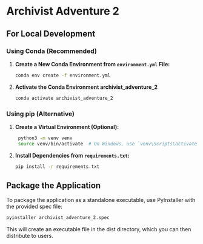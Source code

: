 # Archivist Adventure 2

## For Local Development

### Using Conda (Recommended)

1. **Create a New Conda Environment from `environment.yml` File:**

   ```bash
   conda env create -f environment.yml

   ```

2. **Activate the Conda Environment archivist_adventure_2**

   ```bash
   conda activate archivist_adventure_2

   ```

### Using pip (Alternative)

1. **Create a Virtual Environment (Optional):**

   ```bash
    python3 -m venv venv
    source venv/bin/activate  # On Windows, use `venv\Scripts\activate`

   ```

2. **Install Dependencies from `requirements.txt`:**

   ```bash
   pip install -r requirements.txt

   ```

## Package the Application

To package the application as a standalone executable, use PyInstaller with the provided spec file:

```bash
pyinstaller archivist_adventure_2.spec

```

This will create an executable file in the dist directory, which you can then distribute to users.
